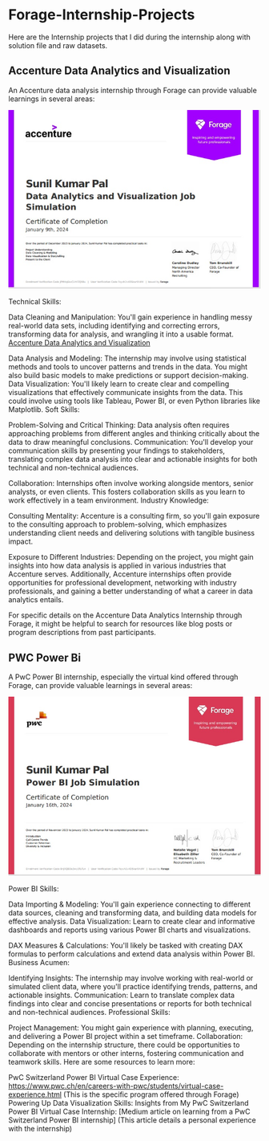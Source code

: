 # Forage-Internship-Projects
Here are the Internship projects that I did during the internship along with solution file and raw datasets.


## Accenture Data Analytics and Visualization 

An Accenture data analysis internship through Forage can provide valuable learnings in several areas:


![App Screenshot](https://github.com/Sunilpal9401/Forage-Internship-Projects/blob/main/Accenture%20Data%20Analytics%20and%20Visualization/accenture.jpg?raw=true)

Technical Skills:

Data Cleaning and Manipulation: You'll gain experience in handling messy real-world data sets, including identifying and correcting errors, transforming data for analysis, and wrangling it into a usable format. [Accenture Data Analytics and Visualization](https://www.theforage.com/virtual-experience/hzmoNKtzvAzXsEqx8/accenture-north-america/data-analytics-virtual-experience/data-cleaning-modeling)


Data Analysis and Modeling: The internship may involve using statistical methods and tools to uncover patterns and trends in the data. You might also build basic models to make predictions or support decision-making.
Data Visualization: You'll likely learn to create clear and compelling visualizations that effectively communicate insights from the data. This could involve using tools like Tableau, Power BI, or even Python libraries like Matplotlib.
Soft Skills:

Problem-Solving and Critical Thinking: Data analysis often requires approaching problems from different angles and thinking critically about the data to draw meaningful conclusions.
Communication: You'll develop your communication skills by presenting your findings to stakeholders, translating complex data analysis into clear and actionable insights for both technical and non-technical audiences.


Collaboration: Internships often involve working alongside mentors, senior analysts, or even clients. This fosters collaboration skills as you learn to work effectively in a team environment.
Industry Knowledge:

Consulting Mentality: Accenture is a consulting firm, so you'll gain exposure to the consulting approach to problem-solving, which emphasizes understanding client needs and delivering solutions with tangible business impact.


Exposure to Different Industries: Depending on the project, you might gain insights into how data analysis is applied in various industries that Accenture serves.
Additionally, Accenture internships often provide opportunities for professional development, networking with industry professionals, and gaining a better understanding of what a career in data analytics entails.

For specific details on the Accenture Data Analytics Internship through Forage, it might be helpful to search for resources like blog posts or program descriptions from past participants.

## PWC Power Bi

A PwC Power BI internship, especially the virtual kind offered through Forage, can provide valuable learnings in several areas:


![App Screenshot](https://github.com/Sunilpal9401/Forage-Internship-Projects/blob/main/PWC%20Power%20Bi/PWC.jpg?raw=true)


Power BI Skills:

Data Importing & Modeling: You'll gain experience connecting to different data sources, cleaning and transforming data, and building data models for effective analysis.
Data Visualization: Learn to create clear and informative dashboards and reports using various Power BI charts and visualizations.


DAX Measures & Calculations: You'll likely be tasked with creating DAX formulas to perform calculations and extend data analysis within Power BI.
Business Acumen:

Identifying Insights: The internship may involve working with real-world or simulated client data, where you'll practice identifying trends, patterns, and actionable insights.
Communication: Learn to translate complex data findings into clear and concise presentations or reports for both technical and non-technical audiences.
Professional Skills:

Project Management: You might gain experience with planning, executing, and delivering a Power BI project within a set timeframe.
Collaboration: Depending on the internship structure, there could be opportunities to collaborate with mentors or other interns, fostering communication and teamwork skills.
Here are some resources to learn more:

PwC Switzerland Power BI Virtual Case Experience: https://www.pwc.ch/en/careers-with-pwc/students/virtual-case-experience.html (This is the specific program offered through Forage)
Powering Up Data Visualization Skills: Insights from My PwC Switzerland Power BI Virtual Case Internship: [Medium article on learning from a PwC Switzerland Power BI internship] (This article details a personal experience with the internship)
